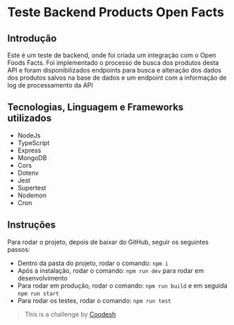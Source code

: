 # Teste Backend Products Open Facts

## Introdução

Este é um teste de backend, onde foi criada um integração com o Open Foods Facts. Foi implementado o processo de busca dos produtos desta API e foram disponibilizados endpoints para busca e alteração dos dados dos produtos salvos na base de dados e um endpoint com a informação de log de processamento da API

## Tecnologias, Linguagem e Frameworks utilizados

- NodeJs
- TypeScript
- Express
- MongoDB
- Cors
- Dotenv
- Jest
- Supertest
- Nodemon
- Cron

## Instruções

Para rodar o projeto, depois de baixar do GitHub, seguir os seguintes passos:

- Dentro da pasta do projeto, rodar o comando: `npm i`
- Após a instalação, rodar o comando: `npm run dev` para rodar em desenvolvimento
- Para rodar em produção, rodar o comando: `npm run build` e em seguida `npm run start`
- Para rodar os testes, rodar o comando: `npm run test`

> This is a challenge by [Coodesh](https://coodesh.com/)

